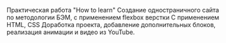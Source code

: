 Практическая работа "How to learn"
Создание одностраничного сайта по методологии БЭМ, с применением flexbox верстки
С применением HTML, CSS
Доработка проекта, добавление дополнительных блоков, реализация анимации и видео из YouTube.
